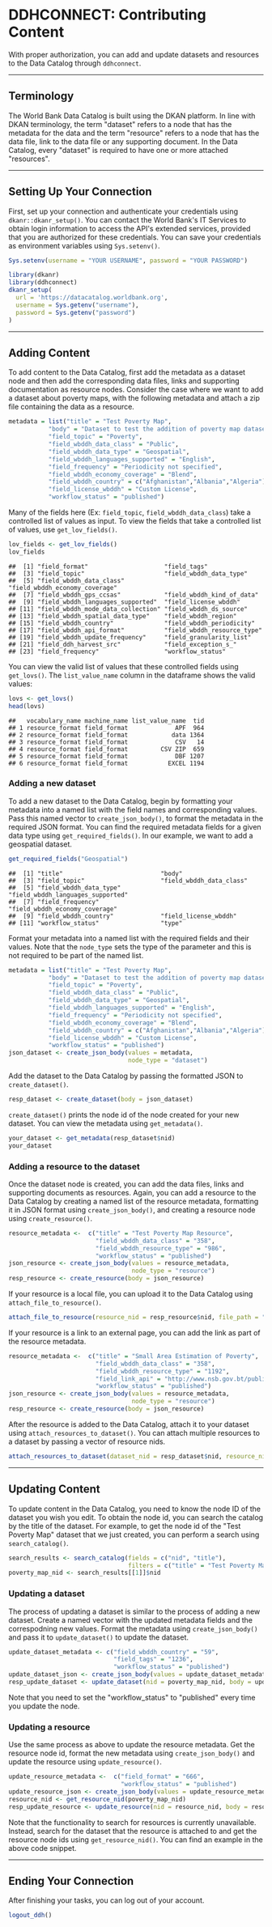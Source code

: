 DDHCONNECT: Contributing Content
================================

With proper authorization, you can add and update datasets and resources to the Data Catalog through `ddhconnect`.

------------------------------------------------------------------------

Terminology
-----------

The World Bank Data Catalog is built using the DKAN platform. In line with DKAN terminology, the term "dataset" refers to a node that has the metadata for the data and the term "resource" refers to a node that has the data file, link to the data file or any supporting document. In the Data Catalog, every "dataset" is required to have one or more attached "resources".

------------------------------------------------------------------------

Setting Up Your Connection
--------------------------

First, set up your connection and authenticate your credentials using `dkanr::dkanr_setup()`. You can contact the World Bank's IT Services to obtain login information to access the API's extended services, provided that you are authorized for these credentials. You can save your credentials as environment variables using `Sys.setenv()`.

``` r
Sys.setenv(username = "YOUR USERNAME", password = "YOUR PASSWORD")
```

``` r
library(dkanr)
library(ddhconnect)
dkanr_setup(
  url = 'https://datacatalog.worldbank.org',
  username = Sys.getenv("username"),
  password = Sys.getenv("password")
)
```

------------------------------------------------------------------------

Adding Content
--------------

To add content to the Data Catalog, first add the metadata as a dataset node and then add the corresponding data files, links and supporting documentation as resource nodes. Consider the case where we want to add a dataset about poverty maps, with the following metadata and attach a zip file containing the data as a resource.

``` r
metadata = list("title" = "Test Poverty Map",
           "body" = "Dataset to test the addition of poverty map datasets into DDH.",
           "field_topic" = "Poverty",
           "field_wbddh_data_class" = "Public",
           "field_wbddh_data_type" = "Geospatial",
           "field_wbddh_languages_supported" = "English",
           "field_frequency" = "Periodicity not specified",
           "field_wbddh_economy_coverage" = "Blend",
           "field_wbddh_country" = c("Afghanistan","Albania","Algeria"),
           "field_license_wbddh" = "Custom License",
           "workflow_status" = "published")
```

Many of the fields here (Ex: `field_topic`, `field_wbddh_data_class`) take a controlled list of values as input. To view the fields that take a controlled list of values, use `get_lov_fields()`.

``` r
lov_fields <- get_lov_fields()
lov_fields
```

    ##  [1] "field_format"                     "field_tags"                      
    ##  [3] "field_topic"                      "field_wbddh_data_type"           
    ##  [5] "field_wbddh_data_class"           "field_wbddh_economy_coverage"    
    ##  [7] "field_wbddh_gps_ccsas"            "field_wbddh_kind_of_data"        
    ##  [9] "field_wbddh_languages_supported"  "field_license_wbddh"             
    ## [11] "field_wbddh_mode_data_collection" "field_wbddh_ds_source"           
    ## [13] "field_wbddh_spatial_data_type"    "field_wbddh_region"              
    ## [15] "field_wbddh_country"              "field_wbddh_periodicity"         
    ## [17] "field_wbddh_api_format"           "field_wbddh_resource_type"       
    ## [19] "field_wbddh_update_frequency"     "field_granularity_list"          
    ## [21] "field_ddh_harvest_src"            "field_exception_s_"              
    ## [23] "field_frequency"                  "workflow_status"

You can view the valid list of values that these controlled fields using `get_lovs()`. The `list_value_name` column in the dataframe shows the valid values:

``` r
lovs <- get_lovs()
head(lovs)
```

    ##   vocabulary_name machine_name list_value_name  tid
    ## 1 resource_format field_format             APF  964
    ## 2 resource_format field_format            data 1364
    ## 3 resource_format field_format             CSV   14
    ## 4 resource_format field_format         CSV ZIP  659
    ## 5 resource_format field_format             DBF 1207
    ## 6 resource_format field_format           EXCEL 1194

### Adding a new dataset

To add a new dataset to the Data Catalog, begin by formatting your metadata into a named list with the field names and corresponding values. Pass this named vector to `create_json_body()`, to format the metadata in the required JSON format. You can find the required metadata fields for a given data type using `get_required_fields()`. In our example, we want to add a geospatial dataset.

``` r
get_required_fields("Geospatial")
```

    ##  [1] "title"                           "body"                           
    ##  [3] "field_topic"                     "field_wbddh_data_class"         
    ##  [5] "field_wbddh_data_type"           "field_wbddh_languages_supported"
    ##  [7] "field_frequency"                 "field_wbddh_economy_coverage"   
    ##  [9] "field_wbddh_country"             "field_license_wbddh"            
    ## [11] "workflow_status"                 "type"

Format your metadata into a named list with the required fields and their values. Note that the `node_type` sets the type of the parameter and this is not required to be part of the named list.

``` r
metadata = list("title" = "Test Poverty Map",
           "body" = "Dataset to test the addition of poverty map datasets into DDH.",
           "field_topic" = "Poverty",
           "field_wbddh_data_class" = "Public",
           "field_wbddh_data_type" = "Geospatial",
           "field_wbddh_languages_supported" = "English",
           "field_frequency" = "Periodicity not specified",
           "field_wbddh_economy_coverage" = "Blend",
           "field_wbddh_country" = c("Afghanistan","Albania","Algeria"),
           "field_license_wbddh" = "Custom License",
           "workflow_status" = "published")
json_dataset <- create_json_body(values = metadata,
                                 node_type = "dataset")
```

Add the dataset to the Data Catalog by passing the formatted JSON to `create_dataset()`.

``` r
resp_dataset <- create_dataset(body = json_dataset)
```

`create_dataset()` prints the node id of the node created for your new dataset. You can view the metadata using `get_metadata()`.

``` r
your_dataset <- get_metadata(resp_dataset$nid)
your_dataset
```

### Adding a resource to the dataset

Once the dataset node is created, you can add the data files, links and supporting documents as resources. Again, you can add a resource to the Data Catalog by creating a named list of the resource metadata, formatting it in JSON format using `create_json_body()`, and creating a resource node using `create_resource()`.

``` r
resource_metadata <-  c("title" = "Test Poverty Map Resource",
                        "field_wbddh_data_class" = "358",
                        "field_wbddh_resource_type" = "986",
                        "workflow_status" = "published")
json_resource <- create_json_body(values = resource_metadata,
                                  node_type = "resource")
resp_resource <- create_resource(body = json_resource)
```

If your resource is a local file, you can upload it to the Data Catalog using `attach_file_to_resource()`.

``` r
attach_file_to_resource(resource_nid = resp_resource$nid, file_path = "PATH TO YOUR FILE")
```

If your resource is a link to an external page, you can add the link as part of the resource metadata.

``` r
resource_metadata <-  c("title" = "Small Area Estimation of Poverty",
                        "field_wbddh_data_class" = "358",
                        "field_wbddh_resource_type" = "1192",
                        "field_link_api" = "http://www.nsb.gov.bt/publication/files/pub9zo1561nu.pdf",
                        "workflow_status" = "published")
json_resource <- create_json_body(values = resource_metadata,
                                  node_type = "resource")
resp_resource <- create_resource(body = json_resource)
```

After the resource is added to the Data Catalog, attach it to your dataset using `attach_resources_to_dataset()`. You can attach multiple resources to a dataset by passing a vector of resource nids.

``` r
attach_resources_to_dataset(dataset_nid = resp_dataset$nid, resource_nid = resp_resource$nid)
```

------------------------------------------------------------------------

Updating Content
----------------

To update content in the Data Catalog, you need to know the node ID of the dataset you wish you edit. To obtain the node id, you can search the catalog by the title of the dataset. For example, to get the node id of the "Test Poverty Map" dataset that we just created, you can perform a search using `search_catalog()`.

``` r
search_results <- search_catalog(fields = c("nid", "title"),
                                 filters = c("title" = "Test Poverty Map"))
poverty_map_nid <- search_results[[1]]$nid
```

### Updating a dataset

The process of updating a dataset is similar to the process of adding a new dataset. Create a named vector with the updated metadata fields and the correspodning new values. Format the metadata using `create_json_body()` and pass it to `update_dataset()` to update the dataset.

``` r
update_dataset_metadata <- c("field_wbddh_country" = "59",
                             "field_tags" = "1236",
                             "workflow_status" = "published")
update_dataset_json <- create_json_body(values = update_dataset_metadata, node_type = “dataset”)
resp_update_dataset <- update_dataset(nid = poverty_map_nid, body = update_dataset_json)
```

Note that you need to set the "workflow\_status" to "published" every time you update the node.

### Updating a resource

Use the same process as above to update the resource metadata. Get the resource node id, format the new metadata using `create_json_body()` and update the resource using `update_resource()`.

``` r
update_resource_metadata <-  c("field_format" = "666",
                               "workflow_status" = "published")
update_resource_json <- create_json_body(values = update_resource_metadata, node_type = “resource”)
resource_nid <- get_resource_nid(poverty_map_nid)
resp_update_resource <- update_resource(nid = resource_nid, body = resource_json)
```

Note that the functionality to search for resources is currently unavailable. Instead, search for the dataset that the resource is attached to and get the resource node ids using `get_resource_nid()`. You can find an example in the above code snippet.

------------------------------------------------------------------------

Ending Your Connection
----------------------

After finishing your tasks, you can log out of your account.

``` r
logout_ddh()
```
